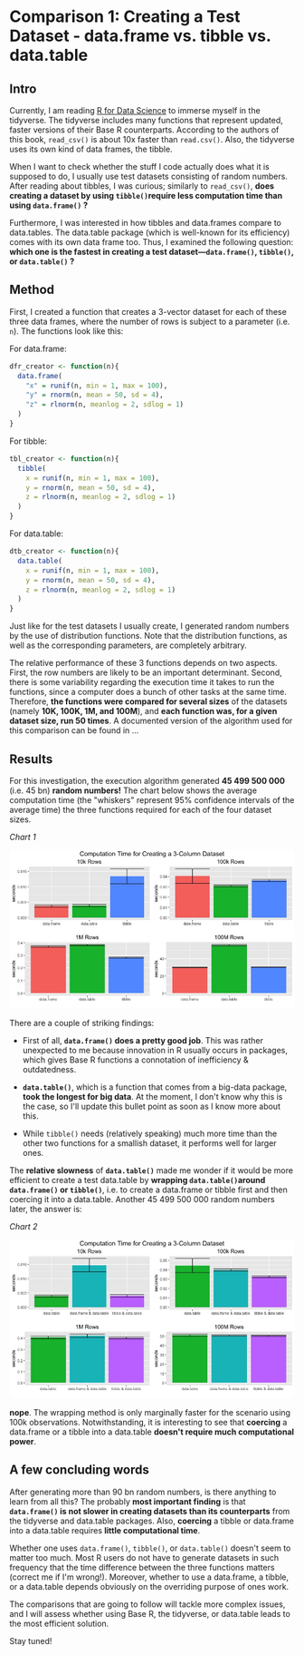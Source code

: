 # Comparison 1: Creating a Test Dataset - data.frame vs. tibble vs. data.table

## Intro

Currently, I am reading [R for Data Science](http://r4ds.had.co.nz/) to immerse myself in the tidyverse. The tidyverse includes many functions that represent updated, faster versions of their Base R counterparts. According to the authors of this book, `read_csv()` is about 10x faster than `read.csv()`. Also, the tidyverse uses its own kind of data frames, the tibble.

When I want to check whether the stuff I code actually does what it is supposed to do, I usually use test datasets consisting of random numbers. After reading about tibbles, I was curious; similarly to `read_csv()`, **does creating a dataset by using `tibble()`require less computation time than using `data.frame()` ?**

Furthermore, I was interested in how tibbles and data.frames compare to data.tables. The data.table package (which is well-known for its efficiency) comes with its own data frame too. Thus, I examined the following question: **which one is the fastest in creating a test dataset—`data.frame()`, `tibble()`, or `data.table()` ?**

## Method

First, I created a function that creates a 3-vector dataset for each of these three data frames, where the number of rows is subject to a parameter (i.e. `n`). The functions look like this:

For data.frame:
```R
dfr_creator <- function(n){
  data.frame(
    "x" = runif(n, min = 1, max = 100), 
    "y" = rnorm(n, mean = 50, sd = 4), 
    "z" = rlnorm(n, meanlog = 2, sdlog = 1)
  )
}
```

For tibble:
```R
tbl_creator <- function(n){
  tibble(
    x = runif(n, min = 1, max = 100), 
    y = rnorm(n, mean = 50, sd = 4), 
    z = rlnorm(n, meanlog = 2, sdlog = 1)
  )
}
```

For data.table:
```R
dtb_creator <- function(n){
  data.table(
    x = runif(n, min = 1, max = 100), 
    y = rnorm(n, mean = 50, sd = 4), 
    z = rlnorm(n, meanlog = 2, sdlog = 1)
  )
}
```

Just like for the test datasets I usually create, I generated random numbers by the use of distribution functions. Note that the distribution functions, as well as the corresponding parameters, are completely arbitrary.

The relative performance of these 3 functions depends on two aspects. First, the row numbers are likely to be an important determinant. Second, there is some variability regarding the execution time it takes to run the functions, since a computer does a bunch of other tasks at the same time. Therefore, **the functions were compared for several sizes** of the datasets (namely **10K, 100K, 1M, and 100M**), and **each function was, for a given dataset size, run 50 times**. A documented version of the algorithm used for this comparison can be found in …

## Results

For this investigation, the execution algorithm generated **45 499 500 000** (i.e. 45 bn) **random numbers!** The chart below shows the average computation time (the "whiskers" represent 95% confidence intervals of the average time) the three functions required for each of the four dataset sizes. 

_Chart 1_

![alt text](https://github.com/SimonGsponer/r_comparisons/blob/first_comparison/images/Comparison1_Results1.jpeg "Computation Time for Creating a 3-Column Dataset")

There are a couple of striking findings:

* First of all, **`data.frame()` does a pretty good job**. This was rather unexpected to me because innovation in R usually occurs in packages, which gives Base R functions a connotation of inefficiency & outdatedness.

* **`data.table()`**, which is a function that comes from a big-data package, **took the longest for big data**. At the moment, I don't know why this is the case, so I'll update this bullet point as soon as I know more about this.

* While `tibble()` needs (relatively speaking) much more time than the other two functions for a smallish dataset, it performs well for larger ones.

The **relative slowness** of **`data.table()`** made me wonder if it would be more efficient to create a test data.table by **wrapping `data.table()`around `data.frame()` or `tibble()`**, i.e. to create a data.frame or tibble first and then coercing it into a data.table. Another 45 499 500 000 random numbers later, the answer is:

_Chart 2_

![alt text](https://github.com/SimonGsponer/r_comparisons/blob/first_comparison/images/Comparison1_Results3.jpeg "Computation Time for Creating a 3-Column Dataset - Second Round")

**nope**. The wrapping method is only marginally faster for the scenario using 100k observations. Notwithstanding, it is interesting to see that **coercing** a data.frame or a tibble into a data.table **doesn't require much computational power**.

## A few concluding words

After generating more than 90 bn random numbers, is there anything to learn from all this? The probably **most important finding** is that **`data.frame()` is not slower in creating datasets than its counterparts** from the tidyverse and data.table packages. Also, **coercing** a tibble or data.frame into a data.table requires **little computational time**.

Whether one uses `data.frame()`, `tibble()`, or `data.table()` doesn't seem to matter too much. Most R users do not have to generate datasets in such frequency that the time difference between the three functions matters (correct me if I'm wrong!). Moreover, whether to use a data.frame, a tibble, or a data.table depends obviously on the overriding purpose of ones work. 

The comparisons that are going to follow will tackle more complex issues, and I will assess whether using Base R, the tidyverse, or data.table leads to the most efficient solution.

Stay tuned!

